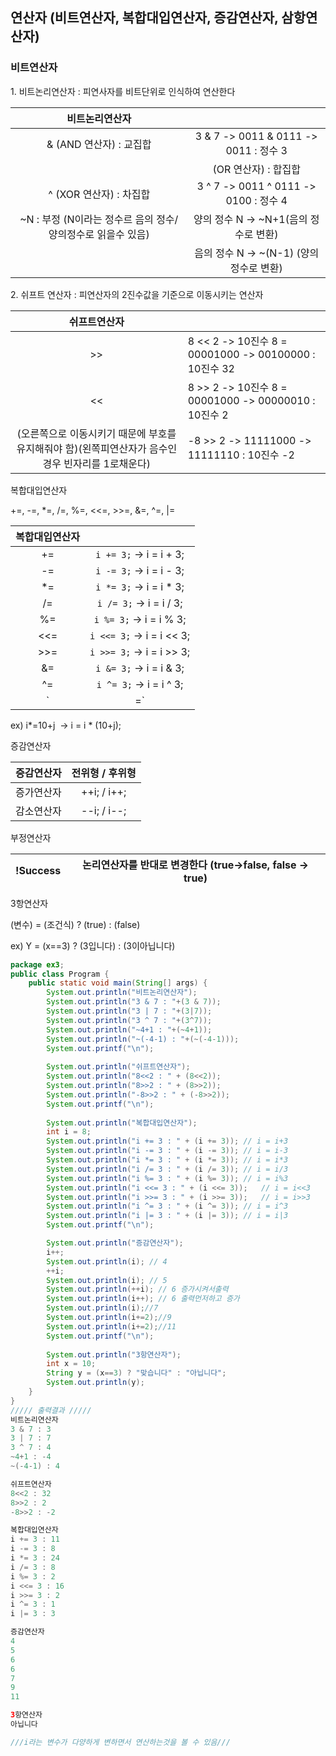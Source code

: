 ## 연산자 (비트연산자, 복합대입연산자, 증감연산자, 삼항연산자)

### 비트연산자

1\. 비트논리연산자 : 피연사자를 비트단위로 인식하여 연산한다

|비트논리연산자	||
|:--:|:--:|
|& (AND 연산자) : 교집합|	3 & 7 -> 0011 & 0111 -> 0011 : 정수 3|
| | (OR 연산자) : 합집합|	3 `|` 7 -> 0011 `|` 0111 -> 0111 : 정수 7|
|^ (XOR 연산자) : 차집합|	3 ^ 7 -> 0011 ^ 0111 -> 0100 : 정수 4|
|~N : 부정 (N이라는 정수르 음의 정수/ 양의정수로 읽을수 있음)|	양의 정수 N -> ~N+1(음의 정수로 변환)   
||음의 정수 N -> ~(N-1) (양의 정수로 변환)|

2\. 쉬프트 연산자 : 피연산자의 2진수값을 기준으로 이동시키는 연산자


|쉬프트연산자||
|:--:|--|
|>>|	8 << 2 -> 10진수 8 = 00001000 -> 00100000 : 10진수 32|
|<<|	8 >> 2 -> 10진수 8 = 00001000 -> 00000010 : 10진수 2
|(오른쪽으로 이동시키기 때문에 부호를 유지해줘야 함)(왼쪽피연산자가 음수인 경우 빈자리를 1로채운다)|-8 >> 2 -> 11111000 -> 11111110 : 10진수 -2|

복합대입연산자

+=, -=, \*=, /=, %=, <<=, >>=, &=, ^=, |=

|복합대입연산자||
|:--:|:--:|
|+=|	`i += 3;` -> i = i + 3;|
|-=|	`i -= 3;` -> i = i - 3;|
|*=|	`i *= 3;` -> i = i * 3;|
|/=|	`i /= 3;` -> i = i / 3;|
|%=|	`i %= 3;` -> i = i % 3;|
|<<=|	`i <<= 3;` -> i = i << 3;|
|>>=|	`i >>= 3;` -> i = i >> 3;|
|&=|	`i &= 3;` -> i = i & 3;|
|^=|	`i ^= 3;` -> i = i ^ 3;|
|`|=`|	`i |= 3;` -> i = i | 3;|

ex) i\*=10+j  -> i = i \* (10+j);

증감연산자


|증감연산자|	전위형 / 후위형|
|:--:|:--:|
|증가연산자|	++i; / i++;| 
|감소연산자|	--i; / i--;|

부정연산자

|!Success | 논리연산자를 반대로 변경한다 (true->false, false -> true)|
|--|--|

3항연산자

(변수) = (조건식) ? (true) : (false)

ex) Y = (x==3) ? (3입니다) : (3이아닙니다)

```java
package ex3;
public class Program {
	public static void main(String[] args) {
		System.out.println("비트논리연산자");
		System.out.println("3 & 7 : "+(3 & 7));
		System.out.println("3 | 7 : "+(3|7));
		System.out.println("3 ^ 7 : "+(3^7));
		System.out.println("~4+1 : "+(~4+1));
		System.out.println("~(-4-1) : "+(~(-4-1)));
		System.out.printf("\n");
		
		System.out.println("쉬프트연산자");
		System.out.println("8<<2 : " + (8<<2));
		System.out.println("8>>2 : " + (8>>2));
		System.out.println("-8>>2 : " + (-8>>2));
		System.out.printf("\n");
		
		System.out.println("복합대입연산자");
		int i = 8;
		System.out.println("i += 3 : " + (i += 3)); // i = i+3
		System.out.println("i -= 3 : " + (i -= 3));	// i = i-3
		System.out.println("i *= 3 : " + (i *= 3));	// i = i*3
		System.out.println("i /= 3 : " + (i /= 3));	// i = i/3
		System.out.println("i %= 3 : " + (i %= 3));	// i = i%3	
		System.out.println("i <<= 3 : " + (i <<= 3));	// i = i<<3
		System.out.println("i >>= 3 : " + (i >>= 3));	// i = i>>3
		System.out.println("i ^= 3 : " + (i ^= 3));	// i = i^3
		System.out.println("i |= 3 : " + (i |= 3));	// i = i|3
		System.out.printf("\n");

		System.out.println("증감연산자");
		i++;
		System.out.println(i); // 4
		++i;
		System.out.println(i); // 5
		System.out.println(++i); // 6 증가시켜서출력
		System.out.println(i++); // 6 출력먼저하고 증가
		System.out.println(i);//7
		System.out.println(i+=2);//9
		System.out.println(i+=2);//11
		System.out.printf("\n");
		
		System.out.println("3항연산자");
		int x = 10;
		String y = (x==3) ? "맞습니다" : "아닙니다";
		System.out.println(y);
	}
}
///// 출력결과 /////
비트논리연산자
3 & 7 : 3
3 | 7 : 7
3 ^ 7 : 4
~4+1 : -4
~(-4-1) : 4

쉬프트연산자
8<<2 : 32
8>>2 : 2
-8>>2 : -2

복합대입연산자
i += 3 : 11
i -= 3 : 8
i *= 3 : 24
i /= 3 : 8
i %= 3 : 2
i <<= 3 : 16
i >>= 3 : 2
i ^= 3 : 1
i |= 3 : 3

증감연산자
4
5
6
6
7
9
11

3항연산자
아닙니다

///i라는 변수가 다양하게 변하면서 연산하는것을 볼 수 있음///
```
